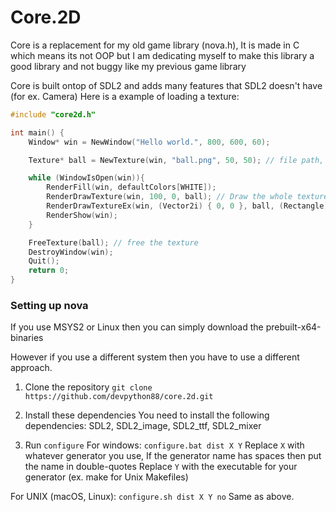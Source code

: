 # Core.2D
Core is a replacement for my old game library (nova.h), It is made in C which means its not OOP but I am dedicating myself to make this library a good library and not buggy like my previous game library


Core is built ontop of SDL2 and adds many features that SDL2 doesn't have (for ex. Camera) Here is a example of loading a texture:

```cpp
#include "core2d.h"

int main() {
    Window* win = NewWindow("Hello world.", 800, 600, 60);

    Texture* ball = NewTexture(win, "ball.png", 50, 50); // file path, scaled width, scaled height

    while (WindowIsOpen(win)){
        RenderFill(win, defaultColors[WHITE]);
        RenderDrawTexture(win, 100, 0, ball); // Draw the whole texture
        RenderDrawTextureEx(win, (Vector2i) { 0, 0 }, ball, (Rectangle) { 0, 0, 8, 8 } ); // Draw a cutout from the texture
        RenderShow(win);
    }

    FreeTexture(ball); // free the texture
    DestroyWindow(win);
    Quit();
    return 0;
}
```




### Setting up nova
If you use MSYS2 or Linux then you can simply download the prebuilt-x64-binaries

However if you use a different system then you have to use a different approach.

1. Clone the repository
`git clone https://github.com/devpython88/core.2d.git`

2. Install these dependencies
You need to install the following dependencies:
SDL2, SDL2_image, SDL2_ttf, SDL2_mixer

3. Run `configure`
For windows:
`configure.bat dist X Y`
Replace `X` with whatever generator you use, If the generator name has  spaces then put the name in double-quotes
Replace `Y` with the executable for your generator (ex. make for Unix Makefiles)

For UNIX (macOS, Linux):
`configure.sh dist X Y no`
Same as above.